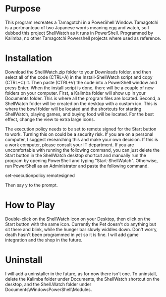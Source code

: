 # Purpose

This program recreates a Tamagotchi in a PowerShell Window. Tamagotchi is a portmanteau of two Japanese words meaning egg and watch, so I dubbed this project ShellWatch as it runs in PowerShell. Programmed by Kalimba, no other Tamagotchi Powershell projects where used as reference. 

# Installation

Download the ShellWatch.zip folder to your Downloads folder, and then select all of the code (CTRL+A) in the Install-ShellWatch script and copy (CTRL+C) it. Then paste 
(CTRL+V) the code into a PowerShell window and press Enter. When the install script is done, there will be a couple of new folders on your computer. First, a Kalimba folder
will show up in your Documents folder. This is where all the program files are located. Second, a ShellWatch folder will be created on the desktop with a custom ico. This is 
where the bowl folder will be located and the shortcuts for starting ShellWatch, playing games, and buying food will be located. For the best effect, change the view to extra large icons.

The execution policy needs to be set to remote signed for the Start button to work. Turning this on could be a security risk. If you are on a personal computer, I suggest researching this and make your own decision. If this is a work computer, please consult your IT department. If you are uncomfortable with running the following command, you can just delete the Start button in the ShellWatch desktop shortcut and manually run the program by opening PowerShell and typing "Start-ShellWatch". Otherwise, run PowerShell as an Administrator and paste the following command.

set-executionpolicy remotesigned

Then say y to the prompt.

# How to Play

Double-click on the ShellWatch icon on your Desktop, then click on the Start button with the same icon. Currently the Pet doesn't do anything but sit there and blink, while the hunger bar slowly widdles down. Don't worry, death hasn't been programmed in yet so it is fine. I will add game integration and the shop in the future. 

# Uninstall

I will add a uninstaller in the future, as for now there isn't one. To uninstall, delete the Kalimba folder under Documents, the ShellWatch shortcut on the desktop, and the Shell.Watch folder under Documents\WindowsPowerShell\Modules.